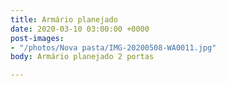 ```yaml
---
title: Armário planejado
date: 2020-03-10 03:00:00 +0000
post-images:
- "/photos/Nova pasta/IMG-20200508-WA0011.jpg"
body: Armário planejado 2 portas

---
```

